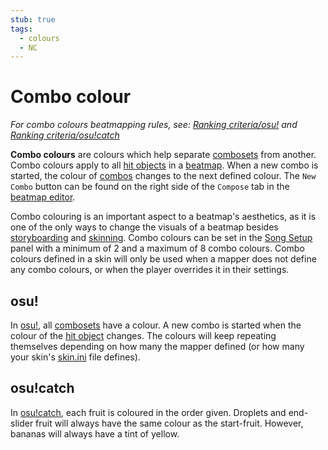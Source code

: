 ```yaml
---
stub: true
tags:
  - colours
  - NC
---
```


# Combo colour

*For combo colours beatmapping rules, see: [Ranking criteria/osu!](/wiki/Ranking_Criteria/osu!) and [Ranking criteria/osu!catch](/wiki/Ranking_Criteria/osu!catch)*

**Combo colours** are colours which help separate [combosets](/wiki/Beatmapping/Combo) from another. Combo colours apply to all [hit objects](/wiki/Hit_object) in a [beatmap](/wiki/Beatmap). When a new combo is started, the colour of [combos](/wiki/Beatmapping/Combo) changes to the next defined colour. The `New Combo` button can be found on the right side of the `Compose` tab in the [beatmap editor](/wiki/Client/Beatmap_editor).

Combo colouring is an important aspect to a beatmap's aesthetics, as it is one of the only ways to change the visuals of a beatmap besides [storyboarding](/wiki/Storyboard/Scripting) and [skinning](/wiki/Skinning). Combo colours can be set in the [Song Setup](/wiki/Client/Beatmap_editor/Song_Setup) panel with a minimum of 2 and a maximum of 8 combo colours. Combo colours defined in a skin will only be used when a mapper does not define any combo colours, or when the player overrides it in their settings.

## osu!

In [osu!](/wiki/Game_mode/osu!), all [combosets](/wiki/Beatmapping/Combo) have a colour. A new combo is started when the colour of the [hit object](/wiki/Hit_object) changes. The colours will keep repeating themselves depending on how many the mapper defined (or how many your skin's [skin.ini](/wiki/Skinning/skin.ini) file defines).

## osu!catch

In [osu!catch](/wiki/Game_mode/osu!catch), each fruit is coloured in the order given. Droplets and end-slider fruit will always have the same colour as the start-fruit. However, bananas will always have a tint of yellow.

<!--TODO: Add images and links-->
